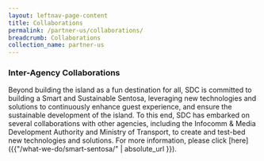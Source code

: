 ```yaml
---
layout: leftnav-page-content
title: Collaborations
permalink: /partner-us/collaborations/
breadcrumb: Collaborations
collection_name: partner-us
---
```


### **Inter-Agency Collaborations**

Beyond building the island as a fun destination for all, SDC is committed to building a Smart and Sustainable Sentosa, leveraging new technologies and solutions to continuously enhance guest experience, and ensure the sustainable development of the island. To this end, SDC has embarked on several collaborations with other agencies, including the Infocomm & Media Development Authority and Ministry of Transport, to create and test-bed new technologies and solutions. For more information, please click [here]({{"/what-we-do/smart-sentosa/" | absolute_url }}).
